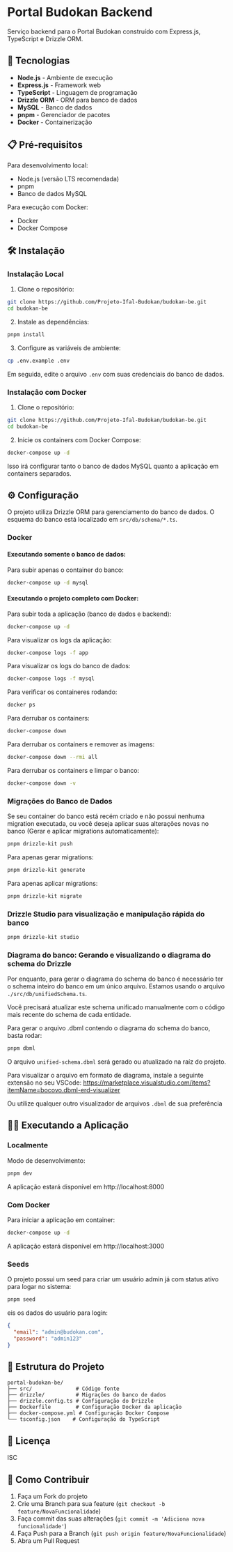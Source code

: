 # Portal Budokan Backend

Serviço backend para o Portal Budokan construído com Express.js, TypeScript e Drizzle ORM.

## 🚀 Tecnologias

- **Node.js** - Ambiente de execução
- **Express.js** - Framework web
- **TypeScript** - Linguagem de programação
- **Drizzle ORM** - ORM para banco de dados
- **MySQL** - Banco de dados
- **pnpm** - Gerenciador de pacotes
- **Docker** - Containerização

## 📋 Pré-requisitos

Para desenvolvimento local:
- Node.js (versão LTS recomendada)
- pnpm
- Banco de dados MySQL

Para execução com Docker:
- Docker
- Docker Compose

## 🛠️ Instalação

### Instalação Local

1. Clone o repositório:
```bash
git clone https://github.com/Projeto-Ifal-Budokan/budokan-be.git
cd budokan-be
```

2. Instale as dependências:
```bash
pnpm install
```

3. Configure as variáveis de ambiente:
```bash
cp .env.example .env
```
Em seguida, edite o arquivo `.env` com suas credenciais do banco de dados.

### Instalação com Docker

1. Clone o repositório:
```bash
git clone https://github.com/Projeto-Ifal-Budokan/budokan-be.git
cd budokan-be
```

2. Inicie os containers com Docker Compose:
```bash
docker-compose up -d
```

Isso irá configurar tanto o banco de dados MySQL quanto a aplicação em containers separados.

## ⚙️ Configuração

O projeto utiliza Drizzle ORM para gerenciamento do banco de dados. O esquema do banco está localizado em `src/db/schema/*.ts`.

### Docker

#### Executando somente o banco de dados:

Para subir apenas o container do banco:

```bash
docker-compose up -d mysql
```

#### Executando o projeto completo com Docker:

Para subir toda a aplicação (banco de dados e backend):

```bash
docker-compose up -d
```

Para visualizar os logs da aplicação:
```bash
docker-compose logs -f app
```

Para visualizar os logs do banco de dados:
```bash
docker-compose logs -f mysql
```

Para verificar os containeres rodando:
```bash
docker ps
```

Para derrubar os containers:
```bash
docker-compose down
```

Para derrubar os containers e remover as imagens:
```bash
docker-compose down --rmi all
```

Para derrubar os containers e limpar o banco:
```bash
docker-compose down -v
```

### Migrações do Banco de Dados

Se seu container do banco está recém criado e não possui nenhuma migration executada, ou você deseja aplicar suas alterações novas no banco (Gerar e aplicar migrations automaticamente):
```bash
pnpm drizzle-kit push
```

Para apenas gerar migrations:
```bash
pnpm drizzle-kit generate
```

Para apenas aplicar migrations:
```bash
pnpm drizzle-kit migrate
```

### Drizzle Studio para visualização e manipulação rápida do banco

```bash
pnpm drizzle-kit studio
```

### Diagrama do banco: Gerando e visualizando o diagrama do schema do Drizzle

Por enquanto, para gerar o diagrama do schema do banco é necessário ter o schema inteiro do banco em um único arquivo. Estamos usando o arquivo `./src/db/unifiedSchema.ts`.

Você precisará atualizar este schema unificado manualmente com o código mais recente do schema de cada entidade.

Para gerar o arquivo .dbml contendo o diagrama do schema do banco, basta rodar:

```bash
pnpm dbml
```
O arquivo `unified-schema.dbml` será gerado ou atualizado na raíz do projeto.

Para visualizar o arquivo em formato de diagrama, instale a seguinte extensão no seu VSCode: https://marketplace.visualstudio.com/items?itemName=bocovo.dbml-erd-visualizer

Ou utilize qualquer outro visualizador de arquivos `.dbml` de sua preferência

## 🏃‍♂️ Executando a Aplicação

### Localmente

Modo de desenvolvimento:
```bash
pnpm dev
```

A aplicação estará disponível em http://localhost:8000

### Com Docker

Para iniciar a aplicação em container:
```bash
docker-compose up -d
```

A aplicação estará disponível em http://localhost:3000

### Seeds

O projeto possui um seed para criar um usuário admin já com status ativo para logar no sistema:
```bash
pnpm seed
```

eis os dados do usuário para login:
```json
{
  "email": "admin@budokan.com",
  "password": "admin123"
}
```

## 📁 Estrutura do Projeto

```
portal-budokan-be/
├── src/              # Código fonte
├── drizzle/          # Migrações do banco de dados
├── drizzle.config.ts # Configuração do Drizzle
├── Dockerfile        # Configuração Docker da aplicação
├── docker-compose.yml # Configuração Docker Compose
└── tsconfig.json    # Configuração do TypeScript
```

## 📄 Licença

ISC

## 🤝 Como Contribuir

1. Faça um Fork do projeto
2. Crie uma Branch para sua feature (`git checkout -b feature/NovaFuncionalidade`)
3. Faça commit das suas alterações (`git commit -m 'Adiciona nova funcionalidade'`)
4. Faça Push para a Branch (`git push origin feature/NovaFuncionalidade`)
5. Abra um Pull Request
